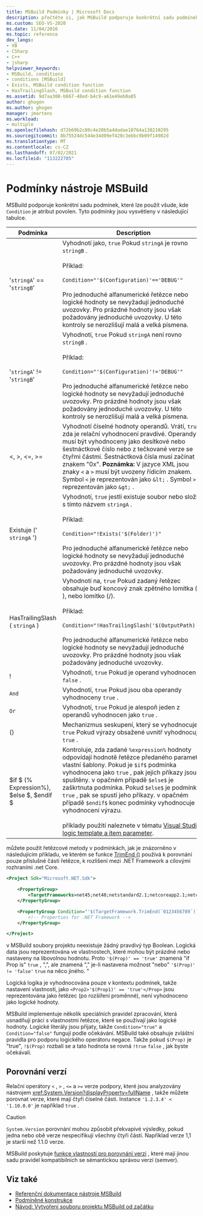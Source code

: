 ```yaml
---
title: MSBuild Podmínky | Microsoft Docs
description: přečtěte si, jak MSBuild podporuje konkrétní sadu podmínek, které se dají použít všude, kde je povolený atribut podmínky.
ms.custom: SEO-VS-2020
ms.date: 11/04/2016
ms.topic: reference
dev_langs:
- VB
- CSharp
- C++
- jsharp
helpviewer_keywords:
- MSBuild, conditions
- conditions [MSBuild]
- Exists, MSBuild condition function
- HasTrailingSlash, MSBuild condition function
ms.assetid: 9d7aa308-b667-48ed-b4c9-a61e49eb0a85
author: ghogen
ms.author: ghogen
manager: jmartens
ms.workload:
- multiple
ms.openlocfilehash: d72b69b2c80c4e20b5a4dadae18764a138210295
ms.sourcegitcommit: 8b75524dc544e34d09ef428c3ebbc9b09f14982d
ms.translationtype: MT
ms.contentlocale: cs-CZ
ms.lasthandoff: 07/02/2021
ms.locfileid: "113222705"
---
```

# <a name="msbuild-conditions"></a>Podmínky nástroje MSBuild

MSBuild podporuje konkrétní sadu podmínek, které lze použít všude, kde `Condition` je atribut povolen. Tyto podmínky jsou vysvětleny v následující tabulce.

|Podmínka|Description|
|---------------|-----------------|
|'`stringA`' == '`stringB`'|Vyhodnotí jako, `true` Pokud `stringA` je rovno `stringB` .<br /><br /> Příklad:<br /><br /> `Condition="'$(Configuration)'=='DEBUG'"`<br /><br /> Pro jednoduché alfanumerické řetězce nebo logické hodnoty se nevyžadují jednoduché uvozovky. Pro prázdné hodnoty jsou však požadovány jednoduché uvozovky. U této kontroly se nerozlišují malá a velká písmena.|
|'`stringA`' != '`stringB`'|Vyhodnotí, `true` Pokud `stringA` není rovno `stringB` .<br /><br /> Příklad:<br /><br /> `Condition="'$(Configuration)'!='DEBUG'"`<br /><br /> Pro jednoduché alfanumerické řetězce nebo logické hodnoty se nevyžadují jednoduché uvozovky. Pro prázdné hodnoty jsou však požadovány jednoduché uvozovky. U této kontroly se nerozlišují malá a velká písmena.|
|\<, >, \<=, >=|Vyhodnotí číselné hodnoty operandů. Vrátí, `true` zda je relační vyhodnocení pravdivé. Operandy musí být vyhodnoceny jako desítkové nebo šestnáctkové číslo nebo z tečkované verze se čtyřmi částmi. Šestnáctková čísla musí začínat znakem "0x". **Poznámka:**  V jazyce XML jsou znaky `<` a `>` musí být uvozeny řídicím znakem. Symbol `<` je reprezentován jako `&lt;` . Symbol `>` je reprezentován jako `&gt;` .|
|Existuje (' `stringA` ')|Vyhodnotí, `true` jestli existuje soubor nebo složka s tímto názvem `stringA` .<br /><br /> Příklad:<br /><br /> `Condition="!Exists('$(Folder)')"`<br /><br /> Pro jednoduché alfanumerické řetězce nebo logické hodnoty se nevyžadují jednoduché uvozovky. Pro prázdné hodnoty jsou však požadovány jednoduché uvozovky.|
|HasTrailingSlash ( `stringA` )|Vyhodnotí na, `true` Pokud zadaný řetězec obsahuje buď koncový znak zpětného lomítka ( \\ ), nebo lomítko (/).<br /><br /> Příklad:<br /><br /> `Condition="!HasTrailingSlash('$(OutputPath)')"`<br /><br /> Pro jednoduché alfanumerické řetězce nebo logické hodnoty se nevyžadují jednoduché uvozovky. Pro prázdné hodnoty jsou však požadovány jednoduché uvozovky.|
|!|Vyhodnotí, `true` Pokud je operand vyhodnocen `false` .|
|`And`|Vyhodnotí, `true` Pokud jsou oba operandy vyhodnoceny `true` .|
|`Or`|Vyhodnotí, `true` Pokud je alespoň jeden z operandů vyhodnocen jako `true` .|
|()|Mechanizmus seskupení, který se vyhodnocuje, `true` Pokud výrazy obsažené uvnitř vyhodnocuje `true` .|
|$if $ (% Expression%), $else $, $endif $|Kontroluje, zda zadané `%expression%` hodnoty odpovídají hodnotě řetězce předaného parametru vlastní šablony. Pokud je `$if$` podmínka vyhodnocena jako `true` , pak jejich příkazy jsou spuštěny. v opačném případě `$else$` je zaškrtnuta podmínka. Pokud `$else$` je podmínka `true` , pak se spustí jeho příkazy. v opačném případě `$endif$` konec podmínky vyhodnocuje vyhodnocení výrazu.<br /><br /> příklady použití naleznete v tématu [Visual Studio logic template a item parameter](https://stackoverflow.com/questions/6709057/visual-studio-project-item-template-parameter-logic).|

můžete použít řetězcové metody v podmínkách, jak je znázorněno v následujícím příkladu, ve kterém se funkce [TrimEnd ()](/dotnet/api/system.string.trimend) používá k porovnání pouze příslušné části řetězce, k rozlišení mezi .NET Framework a cílovými rozhraními .net Core.

```xml
<Project Sdk="Microsoft.NET.Sdk">

    <PropertyGroup>
        <TargetFrameworks>net45;net48;netstandard2.1;netcoreapp2.1;netcoreapp3.1</TargetFrameworks>
    </PropertyGroup>

    <PropertyGroup Condition="'$(TargetFramework.TrimEnd(`0123456789`))' == 'net'">
        <!-- Properties for .NET Framework -->
    </PropertyGroup>

</Project>
```

v MSBuild soubory projektu neexistuje žádný pravdivý typ Boolean. Logická data jsou reprezentována ve vlastnostech, které mohou být prázdné nebo nastaveny na libovolnou hodnotu. Proto `'$(Prop)' == 'true'` znamená "if Prop is" `true` , ",", ale znamená "," je-li nastavena možnost "nebo" `'$(Prop)' != 'false'` `true` na něco jiného. "

Logická logika je vyhodnocována pouze v kontextu podmínek, takže nastavení vlastností, jako `<Prop2>'$(Prop1)' == 'true'</Prop>` jsou reprezentována jako řetězec (po rozšíření proměnné), není vyhodnoceno jako logické hodnoty.  

MSBuild implementuje několik speciálních pravidel zpracování, která usnadňují práci s vlastnostmi řetězce, které se používají jako logické hodnoty. Logické literály jsou přijaty, takže `Condition="true"` a `Condition="false"` fungují podle očekávání. MSBuild také obsahuje zvláštní pravidla pro podporu logického operátoru negace. Takže pokud `$(Prop)` je "true", `!$(Prop)` rozbalí se a tato hodnota se rovná `!true` `false` , jak byste očekávali.

## <a name="comparing-versions"></a>Porovnání verzí

Relační operátory `<` , `>` , `<=` a `>=` verze podpory, které jsou analyzovány nástrojem <xref:System.Version?displayProperty=fullName> , takže můžete porovnat verze, které mají čtyři číselné části. Instance `'1.2.3.4' < '1.10.0.0'` je například `true` .

> [!CAUTION]
> `System.Version` porovnání mohou způsobit překvapivé výsledky, pokud jedna nebo obě verze nespecifikují všechny čtyři části. Například verze 1,1 je starší než 1.1.0 verze.

MSBuild poskytuje [funkce vlastností pro porovnání verzí](property-functions.md#msbuild-version-comparison-functions) , které mají jinou sadu pravidel kompatibilních se sémantickou správou verzí (semver).

## <a name="see-also"></a>Viz také

- [Referenční dokumentace nástroje MSBuild](../msbuild/msbuild-reference.md)
- [Podmíněné konstrukce](../msbuild/msbuild-conditional-constructs.md)
- [Návod: Vytvoření souboru projektu MSBuild od začátku](../msbuild/walkthrough-creating-an-msbuild-project-file-from-scratch.md)
